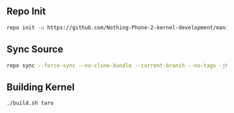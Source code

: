 ## Repo Init ##
```bash
repo init -u https://github.com/Nothing-Phone-2-kernel-development/manifest.git -b lineage-20
```
## Sync Source ##
```bash
repo sync --force-sync --no-clone-bundle --current-branch --no-tags -j$(nproc --all)
```
## Building Kernel ##
```bash
./build.sh taro
```
